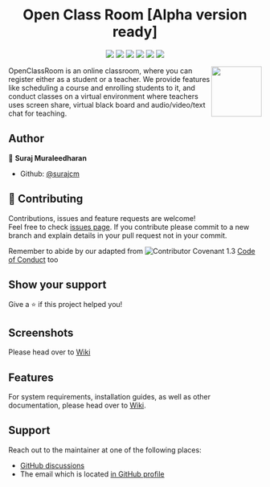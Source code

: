 <h1 align="center">
    Open Class Room [Alpha version ready]
</h1>

<p align="center">
    <a href="https://github.com/surajcm/OpenClassRoom/commits/" title="Last Commit"><img src="https://img.shields.io/github/last-commit/surajcm/OpenClassRoom?style=flat"></a>
    <a href="https://github.com/surajcm/OpenClassRoom/issues" title="Open Issues"><img src="https://img.shields.io/github/issues/surajcm/OpenClassRoom?style=flat"></a>
    <a href="https://github.com/surajcm/OpenClassRoom/actions/workflows/build.yml" title="Java CI"><img src="https://github.com/surajcm/OpenClassRoom/actions/workflows/build.yml/badge.svg"></a>
    <a href="https://github.com/surajcm/OpenClassRoom/blob/master/LICENSE" title="License"><img src="https://img.shields.io/badge/License-Apache%202.0-green.svg?style=flat"></a>
    <a href="https://img.shields.io/badge/Contributor%20Covenant-2.1-4baaaa.svg" title="code_of_conduct.md"><img src="https://img.shields.io/badge/Contributor%20Covenant-2.1-4baaaa.svg"></a>
    <a href="https://github.com/surajcm/OpenClassRoom/pulls?q=is%3Apr+is%3Amerged+created%3A2022-10-01..2022-10-31" title="Hacktoberfest 2023 stats"><img src="https://img.shields.io/github/hacktoberfest/2022/surajcm/OpenClassRoom?label=Hacktoberfest+2023"></a>
</p>
<a href="https://foojay.io/today/works-with-openjdk"><img align="right" src="https://github.com/foojayio/badges/raw/main/works_with_openjdk/Works-with-OpenJDK.png" width="100"></a>

OpenClassRoom is an online classroom, where you can register either as a student or a teacher. We provide features like scheduling a course and enrolling students to it, and conduct classes on a virtual environment where teachers uses screen share, virtual black board and audio/video/text chat for teaching.


## Author

👤 **Suraj Muraleedharan**

* Github: [@surajcm](https://github.com/surajcm)

## 🤝 Contributing

Contributions, issues and feature requests are welcome!<br />Feel free to check [issues page](https://github.com/surajcm/OpenClassRoom/issues).
If you contribute please commit to a new branch and explain details in your pull request not in your commit.

Remember to abide by our adapted from ![Contributor Covenant 1.3](https://img.shields.io/badge/Contributor%20Covenant-1.3-4baaaa.svg) [Code of Conduct](docs/CODE_OF_CONDUCT.md) too


## Show your support

Give a ⭐️ if this project helped you!

## Screenshots
Please head over to [Wiki](https://github.com/surajcm/OpenClassRoom/wiki/Screenshots)

## Features

For system requirements, installation guides, as well as other documentation, please head over to [Wiki](https://github.com/surajcm/OpenClassRoom/wiki).


## Support

Reach out to the maintainer at one of the following places:

- [GitHub discussions](https://github.com/surajcm/OpenClassRoom/discussions)
- The email which is located [in GitHub profile](https://github.com/surajcm)